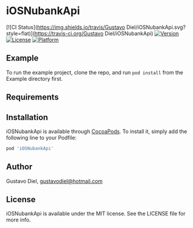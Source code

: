 # iOSNubankApi

[![CI Status](https://img.shields.io/travis/Gustavo Diel/iOSNubankApi.svg?style=flat)](https://travis-ci.org/Gustavo Diel/iOSNubankApi)
[![Version](https://img.shields.io/cocoapods/v/iOSNubankApi.svg?style=flat)](https://cocoapods.org/pods/iOSNubankApi)
[![License](https://img.shields.io/cocoapods/l/iOSNubankApi.svg?style=flat)](https://cocoapods.org/pods/iOSNubankApi)
[![Platform](https://img.shields.io/cocoapods/p/iOSNubankApi.svg?style=flat)](https://cocoapods.org/pods/iOSNubankApi)

## Example

To run the example project, clone the repo, and run `pod install` from the Example directory first.

## Requirements

## Installation

iOSNubankApi is available through [CocoaPods](https://cocoapods.org). To install
it, simply add the following line to your Podfile:

```ruby
pod 'iOSNubankApi'
```

## Author

Gustavo Diel, gustavodiel@hotmail.com

## License

iOSNubankApi is available under the MIT license. See the LICENSE file for more info.
